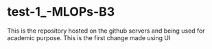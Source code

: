 # test-1_-MLOPs-B3
This is the repository hosted on the github servers and being used for academic purpose.
This is the first change made using UI
